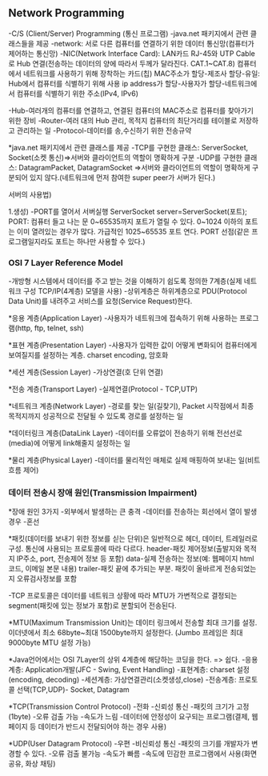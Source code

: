 ## Network Programming
-C/S (Client/Server) Programming (통신 프로그램)
-java.net 패키지에서 관련 클래스들을 제공
-network: 서로 다른 컴퓨터를 연결하기 위한 데이터 통신망(컴퓨터가 제어하는 통신망)
-NIC(Network Interface Card): LAN카드
RJ-45와 UTP Cable로 Hub 연결(전송하는 데이터의 양에 따라서 두께가 달라진다. CAT.1~CAT.8)
컴퓨터에서 네트워크를 사용하기 위해 장착하는 카드(칩)
MAC주소가 할당-제조사 할당-유일: Hub에서 컴퓨터를 식별하기 위해 사용
ip address가 할당-사용자가 할당-네트워크에서 컴퓨터를 식별하기 위한 주소(IPv4, IPv6)

-Hub-여러개의 컴퓨터를 연결하고, 연결된 컴퓨터의 MAC주소로 컴퓨터를 찾아가기 위한 장비
-Router-여러 대의 Hub 관리, 목적지 컴퓨터의 최단거리를 테이블로 저장하고 관리하는 일
-Protocol-데이터를 송,수신하기 위한 전송규약

*java.net 패키지에서 관련 클래스를 제공
-TCP를 구현한 클래스: ServerSocket, Socket(소켓 통신)=>서버와 클라이언트의 역할이 명확하게 구분
-UDP를 구현한 클래스: DatagramPacket, DatagramSocket
=>서버와 클라이언트의 역할이 명확하게 구분되어 있지 않다.(네트워크에 먼저 참여한 super peer가 서버가 된다.)

서버의 사용법)

1.생성) -PORT를 열어서 서버실행
ServerSocket server=ServerSocket(포트);
PORT: 컴퓨터 들고 나는 문
0~65535까지 포트가 열릴 수 있다.
0~1024 이하의 포트는 이미 열려있는 경우가 많다.
가급적인 1025~65535 포트 연다.
PORT 선점(같은 프로그램일지라도 포트는 하나만 사용할 수 있다.)

### OSI 7 Layer Reference Model
-개방형 시스템에서 데이터를 주고 받는 것을 이해하기 쉽도록 정의한 7계층(실제 네트워크 구성 TCP/IP(4계층) 모델을 사용)
-상위계층은 하위계층으로 PDU(Protocol Data Unit)를 내려주고 서비스를 요청(Service Request)한다.

*응용 계층(Application Layer)
-사용자가 네트워크에 접속하기 위해 사용하는 프로그램(http, ftp, telnet, ssh)

*표현 계층(Presentation Layer)
-사용자가 입력한 값이 어떻게 변화되어 컴퓨터에게 보여질지를 설정하는 계층.
charset encoding, 암호화

*세션 계층(Session Layer)
-가상연결(호 단위 연결)

*전송 계층(Transport Layer)
-실제연결(Protocol - TCP,UTP)

*네트워크 계층(Network Layer)
-경로를 찾는 일(길찾기), Packet 시작점에서 최종 목적지까지 성공적으로 전달될 수 있도록 경로를 설정하는 일

*데이터링크 계층(DataLink Layer)
-데이터를 오류없이 전송하기 위해 전선선로(media)에 어떻게 link해줄지 설정하는 일

*물리 계층(Physical Layer)
-데이터를 물리적인 매체로 실제 매핑하여 보내는 일(비트 흐름 제어)

### 데이터 전송시 장애 원인(Transmission Impairment)
*장애 원인 3가지
-외부에서 발생하는 큰 충격
-데이터를 전송하는 회선에서 열이 발생 경우
-혼선

*패킷(데이터를 보내기 위한 정보를 싣는 단위)은 일반적으로 헤더, 데이터, 트레일러로 구성. 통신에 사용되는 프로토콜에 따라 다르다.
header-패킷 제어정보(출발지와 목적지 IP주소, port, 전송제어 정보 등 포함)
data-실제 전송하는 정보(예: 웹페이지 html코드, 이메일 본문 내용)
trailer-패킷 끝에 추가되는 부분. 패킷이 올바르게 전송되었는지 오류검사정보를 포함

-TCP 프로토콜은 데이터를 네트워크 상황에 따라 MTU가 가변적으로 결정되는 segment(패킷에 있는 정보가 포함)로 분할되어 전송된다.

*MTU(Maximum Transmission Unit)는 데이터 링크에서 전송할 최대 크기를 설정.
이더넷에서 최소 68byte~최대 1500byte까지 설정한다.
(Jumbo 프레임은 최대 9000byte MTU 설정 가능)

*Java언어에서는 OSI 7Layer의 상위 4계층에 해당하는 코딩을 한다. => 쉽다.
-응용계층: Application개발(JFC - Swing, Event Handling)
-표현계층: charset 설정(encoding, decoding)
-세션계층: 가상연결관리(소켓생성,close)
-전송계층: 프로토콜 선택(TCP,UDP)- Socket, Datagram

*TCP(Transmission Control Protocol)
-전화
-신뢰성 통신
-패킷의 크기가 고정 (1byte)
-오류 검출 가능
-속도가 느림
-데이터에 안정성이 요구되는 프로그램(결제, 웹 페이지 등 데이터가 반드시 전달되어야 하는 경우 사용)

*UDP(User Datagram Protocol)
-우편
-비신뢰성 통신
-패킷의 크기를 개발자가 변경할 수 있다.
-오류 검출 불가능
-속도가 빠름
-속도에 민감한 프로그램에서 사용(화면 공유, 화상 채팅)

